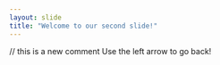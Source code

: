 ```yaml
---
layout: slide
title: "Welcome to our second slide!"
---
```

// this is a new comment 
Use the left arrow to go back!
